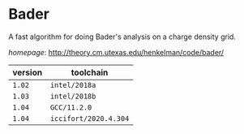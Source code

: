 # Bader

A fast algorithm for doing Bader's analysis on a charge density grid.

*homepage*: <http://theory.cm.utexas.edu/henkelman/code/bader/>

version | toolchain
--------|----------
``1.02`` | ``intel/2018a``
``1.03`` | ``intel/2018b``
``1.04`` | ``GCC/11.2.0``
``1.04`` | ``iccifort/2020.4.304``
